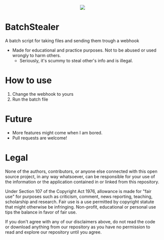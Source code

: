 <p align="center">
<img src="https://i.imgur.com/pfEKLbS.png">
</p>

# BatchStealer
A batch script for taking files and sending them trough a webhook

* Made for educational and practice purposes. Not to be abused or used wrongly to harm others. 
    * Seriously, it's scummy to steal other's info and is illegal. 

# How to use

1. Change the webhook to yours
2. Run the batch file

# Future 

* More features might come when I am bored.
* Pull requests are welcome!

# Legal

None of the authors, contributors, or anyone else connected with this open source project, in any way whatsoever, can be responsible for your use of the information or the application contained in or linked from this repository.

Under Section 107 of the Copyright Act 1976, allowance is made for "fair use" for purposes such as criticism, comment, news reporting, teaching, scholarship and research. Fair use is a use permitted by copyright statute that might otherwise be infringing. Non-profit, educational or personal use tips the balance in favor of fair use.

If you don't agree with any of our disclaimers above, do not read the code or download anything from our repository as you have no permission to read and explore our repository until you agree.
